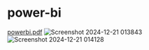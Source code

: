 # power-bi

[powerbi.pdf](https://github.com/user-attachments/files/18217203/powerbi.pdf)
![Screenshot 2024-12-21 013843](https://github.com/user-attachments/assets/50b125f1-85f4-464e-8e85-15c171243be7)
![Screenshot 2024-12-21 014128](https://github.com/user-attachments/assets/6048d8a1-e4fe-4310-a983-49eb7c691949)
